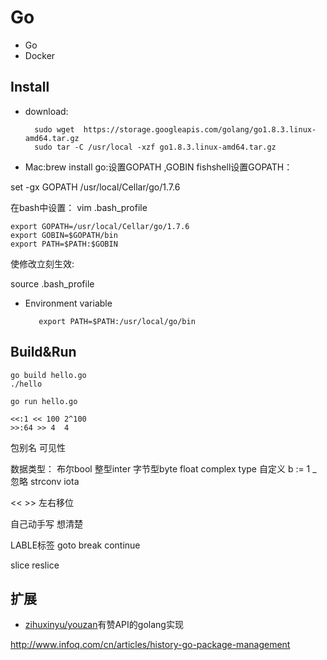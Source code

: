 # Go

- Go
- Docker

## Install

- download:

  ```
    sudo wget  https://storage.googleapis.com/golang/go1.8.3.linux-amd64.tar.gz
    sudo tar -C /usr/local -xzf go1.8.3.linux-amd64.tar.gz
  ```

- Mac:brew install go:设置GOPATH ,GOBIN fishshell设置GOPATH：

set -gx GOPATH /usr/local/Cellar/go/1.7.6

在bash中设置： vim .bash_profile

```
export GOPATH=/usr/local/Cellar/go/1.7.6
export GOBIN=$GOPATH/bin
export PATH=$PATH:$GOBIN
```

使修改立刻生效:

source .bash_profile

- Environment variable

  ```
     export PATH=$PATH:/usr/local/go/bin
  ```

## Build&Run

```
go build hello.go
./hello

go run hello.go

<<:1 << 100 2^100
>>:64 >> 4  4
```

包别名 可见性

数据类型： 布尔bool 整型inter 字节型byte float complex type 自定义 b := 1 _ 忽略 strconv iota

<< >> 左右移位

自己动手写 想清楚

LABLE标签 goto break continue

slice reslice

## 扩展

- [zihuxinyu/youzan](https://github.com/zihuxinyu/youzan)有赞API的golang实现

<http://www.infoq.com/cn/articles/history-go-package-management>
